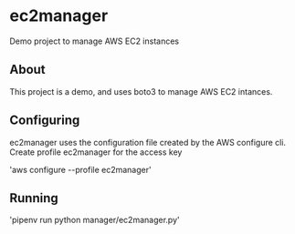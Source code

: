 # ec2manager

Demo project to manage AWS EC2 instances

## About

This project is a demo, and uses boto3 to manage AWS EC2 intances.

## Configuring

ec2manager uses the configuration file created by the AWS configure cli.
Create profile ec2manager for the access key

'aws configure --profile ec2manager'

## Running

'pipenv run python manager/ec2manager.py'


